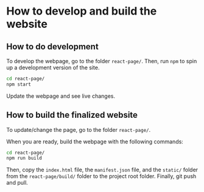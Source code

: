 # How to develop and build the website

## How to do development

To develop the webpage, go to the folder `react-page/`.
Then, run `npm` to spin up a development version of the site.

```bash
cd react-page/
npm start
```

Update the webpage and see live changes.

## How to build the finalized website

To update/change the page, go to the folder `react-page/`.

When you are ready, build the webpage with the following commands:

```bash
cd react-page/
npm run build
```

Then, copy the `index.html` file, the `manifest.json` file, and the `static/` folder from the `react-page/build/` folder to the project root folder.
Finally, git push and pull.
